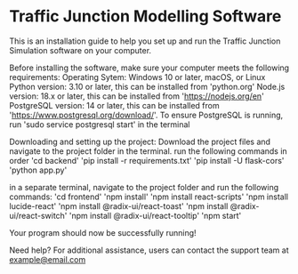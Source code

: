 # Traffic Junction Modelling Software
This is an installation guide to help you set up and run the Traffic Junction Simulation software on your computer.

Before installing the software, make sure your computer meets the following requirements:
Operating Sytem: Windows 10 or later, macOS, or Linux
Python version: 3.10 or later, this can be installed from 'python.org'
Node.js version: 18.x or later, this can be installed from 'https://nodejs.org/en'
PostgreSQL version: 14 or later, this can be installed from 'https://www.postgresql.org/download/'. To ensure PostgreSQL is running, run 'sudo service postgresql start' in the terminal

Downloading and setting up the project:
Download the project files and navigate to the project folder in the terminal.
run the following commands in order
'cd backend'
'pip install -r requirements.txt'
'pip install -U flask-cors'
'python app.py'

in a separate terminal, navigate to the project folder and run the following commands:
'cd frontend'
'npm install'
'npm install react-scripts'
'npm install lucide-react'
'npm install @radix-ui/react-toast'
'npm install @radix-ui/react-switch'
'npm install @radix-ui/react-tooltip'
'npm start'

Your program should now be successfully running!

Need help? For additional assistance, users can contact the support team at example@email.com